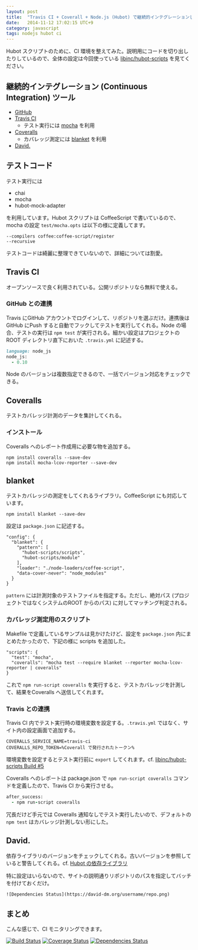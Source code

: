 ```yaml
---
layout: post
title:  "Travis CI + Coverall + Node.js (Hubot) で継続的インテグレーションしてみる"
date:   2014-11-12 17:02:15 UTC+9
category: javascript
tags: nodejs hubot ci
---
```


Hubot スクリプトのために、CI 環境を整えてみた。説明用にコードを切り出したりしているので、全体の設定は今回使っている [libinc/hubot-scripts](https://github.com/libinc/hubot-scripts) を見てください。

## 継続的インテグレーション (Continuous Integration) ツール

- [GitHub](https://github.com)
- [Travis CI](https://travis-ci.org)
    - テスト実行には [mocha](https://www.npmjs.org/package/mocha) を利用
- [Coveralls](https://coveralls.io)
    - カバレッジ測定には [blanket](https://www.npmjs.org/package/blanket) を利用
- [David.](https://david-dm.org)

## テストコード

テスト実行には

- chai
- mocha
- hubot-mock-adapter

を利用しています。Hubot スクリプトは CoffeeScript で書いているので、mocha の設定 `test/mocha.opts` は以下の様に定義してます。

~~~
--compilers coffee:coffee-script/register
--recursive
~~~

テストコードは綺麗に整理できていないので、詳細については割愛。

## Travis CI

オープンソースで良く利用されている。公開リポジトリなら無料で使える。

### GitHub との連携

Travis にGitHub アカウントでログインして、リポジトリを選ぶだけ。連携後はGitHub にPush すると自動でフックしてテストを実行してくれる。Node の場合、テストの実行は `npm test` が実行される。細かい設定はプロジェクトのROOT ディレクトリ直下においた `.travis.yml` に記述する。

~~~ruby
language: node_js
node_js:
  - 0.10
~~~

Node のバージョンは複数指定できるので、一括でバージョン対応をチェックできる。


## Coveralls

テストカバレッジ計測のデータを集計してくれる。

### インストール

Coveralls へのレポート作成用に必要な物を追加する。

~~~
npm install coveralls --save-dev
npm install mocha-lcov-reporter --save-dev
~~~

## blanket

テストカバレッジの測定をしてくれるライブラリ。CoffeeScript にも対応しています。

~~~
npm install blanket --save-dev
~~~

設定は `package.json` に記述する。

~~~
"config": {
  "blanket": {
    "pattern": [
      "hubot-scripts/scripts",
      "hubot-scripts/module"
    ],
    "loader": "./node-loaders/coffee-script",
    "data-cover-never": "node_modules"
  }
}
~~~

`pattern` には計測対象のテストファイルを指定する。ただし、絶対パス (プロジェクトではなくシステムのROOT からのパス) に対してマッチング判定される。

### カバレッジ測定用のスクリプト

Makefile で定義しているサンプルは見かけたけど、設定を `package.json` 内にまとめたかったので、下記の様に scripts を追加した。

~~~
"scripts": {
  "test": "mocha",
  "coveralls": "mocha test --require blanket --reporter mocha-lcov-reporter | coveralls"
}
~~~

これで `npm run-script coveralls` を実行すると、テストカバレッジを計測して、結果をCoveralls へ送信してくれます。


### Travis との連携

Travis CI 内でテスト実行時の環境変数を設定する。`.travis.yml` ではなく、サイト内の設定画面で追加する。

~~~
COVERALLS_SERVICE_NAME=travis-ci
COVERALLS_REPO_TOKEN=%Coverall で発行されたトークン%
~~~

環境変数を設定するとテスト実行前に `export` してくれます。cf. [libinc/hubot-scripts Build #5](https://travis-ci.org/libinc/hubot-scripts/builds/40147672)


Coveralls へのレポートは package.json で `npm run-script coveralls` コマンドを定義したので、Travis CI から実行させる。

~~~ruby
after_success:
  - npm run-script coveralls
~~~

冗長だけど手元では Coveralls 通知なしでテスト実行したいので、デフォルトの `npm test` はカバレッジ計測しない形にした。


## David.

依存ライブラリのバージョンをチェックしてくれる。古いバージョンを参照していると警告してくれる。cf. [Hubot の依存ライブラリ](https://david-dm.org/github/hubot)

特に設定はいらないので、サイトの説明通りリポジトリのパスを指定してバッチを付けておくだけ。


~~~
![Dependencies Status](https://david-dm.org/username/repo.png)
~~~

## まとめ

こんな感じで、CI モニタリングできます。

[![Build Status](https://api.travis-ci.org/libinc/hubot-scripts.png)](https://travis-ci.org/libinc/hubot-scripts)
[![Coverage Status](https://img.shields.io/coveralls/libinc/hubot-scripts.svg)](https://coveralls.io/r/libinc/hubot-scripts?branch=master)
[![Dependencies Status](https://david-dm.org/libinc/hubot-scripts.png)](https://david-dm.org/libinc/hubot-scripts)

